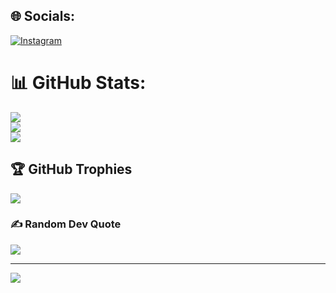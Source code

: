 
## 🌐 Socials:
[![Instagram](https://img.shields.io/badge/Instagram-%23E4405F.svg?logo=Instagram&logoColor=white)](https://instagram.com/_iwoh) 

# 📊 GitHub Stats:
![](https://github-readme-stats.vercel.app/api?username=Ivo-Pablo&theme=dark&hide_border=false&include_all_commits=true&count_private=true)<br/>
![](https://nirzak-streak-stats.vercel.app/?user=Ivo-Pablo&theme=dark&hide_border=false)<br/>
![](https://github-readme-stats.vercel.app/api/top-langs/?username=Ivo-Pablo&theme=dark&hide_border=false&include_all_commits=true&count_private=true&layout=compact)

## 🏆 GitHub Trophies
![](https://github-profile-trophy.vercel.app/?username=Ivo-Pablo&theme=radical&no-frame=false&no-bg=false&margin-w=4)

### ✍️ Random Dev Quote
![](https://quotes-github-readme.vercel.app/api?type=horizontal&theme=radical)

---
[![](https://visitcount.itsvg.in/api?id=Ivo-Pablo&icon=0&color=0)](https://visitcount.itsvg.in)

<!-- Proudly created with GPRM ( https://gprm.itsvg.in ) -->
